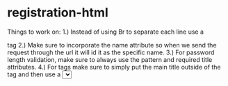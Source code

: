 # registration-html
Things to work on:
1.) Instead of using Br to separate each line use a <div> tag
2.) Make sure to incorporate the name attribute so when we send the request through the url it will id it as the specific name.
3.) For password length validation, make sure to always use the pattern and required title attributes.
4.) For <label> tags make sure to simply put the main title outside of the tag and then use a <select> tag for each category, Month, Day, and Year.
5.) For agreed portion, make sure to use a <label> tag for the I agree to terms folllowed by the <input> tag.
	Closing Remarks:
	I did complete it in its entirety but the syntax I used, <br> was not the correct one.  I needed to use the <div> tag.
